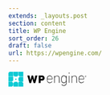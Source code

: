 ```yaml
---
extends: _layouts.post
section: content
title: WP Engine
sort_order: 26
draft: false
url: https://wpengine.com/
---
```

<div style="display:flex;align-items:center;">
  <svg xmlns="http://www.w3.org/2000/svg" viewBox="0 0 29.5 29.6" height="29.6" width="29.5"><path fill="#0ECAD4" d="M10 29.6h9.5v-7.2l-2.3-2.3h-4.9L10 22.4v7.2zm12.3-19.5L20 12.4v5l2.3 2.3h7.2v-9.5h-7.2v-.1zM19.5 0H10v7.2l2.3 2.3h4.9l2.3-2.3V0zm10.1 29.6v-7.2l-2.3-2.3h-7.2v9.5h9.5zM2.3 0L0 2.3v7.2h9.5V0H2.3zm17.8 0v7.2l2.3 2.3h7.2V0h-9.5zm-5.3 16.2c-.7 0-1.3-.6-1.3-1.3 0-.7.6-1.3 1.3-1.3s1.3.6 1.3 1.3c0 .7-.6 1.3-1.3 1.3zm-5.3-6.1H0v9.5h7.2l2.3-2.3v-7.2zm0 12.3l-2.3-2.3H0v9.5h7.2l2.3-2.3v-4.9z"/></svg>
  <svg xmlns="http://www.w3.org/2000/svg" viewBox="0 0 125.9 29.6" height="29.6" width="125.9"><path fill="#000" d="M20.4 22.4c-.2 0-.2-.1-.3-.2l-2.4-8.4h-.1l-2.4 8.4c-.1.2-.1.2-.3.2h-2.8c-.2 0-.2-.1-.3-.2L7.7 7.6c0-.1 0-.2.2-.2h3.7c.1 0 .3.1.3.2l1.9 8.8h.1l2.3-8.8c.1-.2.1-.2.3-.2h2.3c.2 0 .2.1.3.2l2.4 8.8h.1l1.9-8.8c0-.1.1-.2.3-.2h3.7c.1 0 .2.1.2.2l-4.1 14.6c-.1.2-.1.2-.3.2h-2.9zm10.1 0c-.1 0-.2-.1-.2-.2V7.6c0-.1.1-.2.2-.2h6c3.7 0 5.6 2.1 5.6 5s-1.9 5-5.6 5h-2.2c-.1 0-.1.1-.1.1v4.6c0 .1-.1.2-.2.2l-3.5.1zm7.7-10c0-1-.7-1.7-1.9-1.7h-2c-.1 0-.1.1-.1.1v3.1c0 .1.1.1.1.1h2c.9.1 1.8-.5 1.9-1.4v-.2zm9.1 6.3c-.3-1.2-.5-2.5-.4-3.8 0-1.3.1-2.5.4-3.8.9-2.8 3.9-4.2 6.6-3.3 1.6.5 2.8 1.8 3.3 3.3.3 1.1.5 2.3.4 3.5 0 .2-.1.3-.3.3h-9.5c-.1 0-.2.1-.2.2 0 1.1.1 2.2.3 3.2.5 1.9 2.3 3.2 4.3 3.1 1.7.1 3.3-.7 4.3-2 .1-.1.2-.2.3-.1 0 0 .1 0 .1.1l.2.2c.1.1.2.2.1.3 0 0 0 .1-.1.1-1.1 1.5-3 2.4-4.9 2.4-2.1.1-4.3-1.4-4.9-3.7zm9.4-4.5c.1 0 .2 0 .2-.1 0-.8-.1-1.7-.3-2.5-.5-1.9-2.2-3.2-4.2-3.1-2-.1-3.7 1.2-4.2 3.1-.3.8-.4 1.6-.3 2.5 0 .1 0 .2.1.2h8.7v-.1zm14.4 7.9c-.2 0-.3-.1-.3-.3v-8.5c0-3.4-1.4-4.8-4.1-4.8-2.3-.1-4.3 1.7-4.4 4v9.4c0 .2-.1.3-.3.3h-.3c-.2 0-.3-.1-.3-.3V8.3c0-.2.1-.3.3-.3h.3c.2 0 .3.1.3.3v2h.1c.8-1.7 2.5-2.7 4.4-2.6 3.2 0 5 1.8 5 5.5v8.7c0 .2-.1.3-.3.3l-.4-.1zm4.9 3.6c-.1-.2-.1-.3.1-.4l.2-.2c.2-.1.3-.1.4.1.9 1.1 2.3 1.8 3.8 1.7 2.7 0 4.4-1.3 4.4-4.8v-2.4h-.1c-.7 1.8-2.5 2.9-4.4 2.7-2.2.1-4.1-1.3-4.7-3.4-.4-1.3-.5-2.7-.5-4s.1-2.7.5-4c.6-2.1 2.5-3.5 4.7-3.4 1.9-.2 3.7.9 4.4 2.7h.1v-2c0-.2.1-.3.3-.3h.3c.2 0 .3.1.3.3v13.9c0 3.9-2.1 5.6-5.3 5.6-1.8.1-3.5-.7-4.5-2.1zm8.4-7c.3-1.2.5-2.5.4-3.7.1-1.3-.1-2.5-.4-3.7-.5-1.8-2.1-3-3.9-2.8-1.8-.1-3.4 1-3.9 2.8-.3 1.2-.5 2.5-.5 3.7 0 1.3.1 2.5.5 3.7.5 1.7 2.1 2.9 3.9 2.8 1.8.2 3.5-1 3.9-2.8zm6.2-15.1c-.2 0-.3-.1-.3-.3V2.1c0-.2.1-.3.3-.3h.7c.2 0 .3.1.3.3v1.2c0 .2-.1.3-.3.3h-.7zm.2 18.5c-.2 0-.3-.1-.3-.3V8.3c0-.2.1-.3.3-.3h.3c.2 0 .3.1.3.3v13.5c0 .2-.1.3-.3.3h-.3zm15 0c-.2 0-.3-.1-.3-.3v-8.5c0-3.4-1.4-4.8-4.1-4.8-2.3-.1-4.3 1.7-4.4 4v9.4c0 .2-.1.3-.3.3h-.2c-.2 0-.3-.1-.3-.3V8.3c0-.2.1-.3.3-.3h.3c.2 0 .3.1.3.3v2h.1c.8-1.7 2.5-2.7 4.3-2.6 3.2 0 5 1.8 5 5.5v8.7c0 .2-.1.3-.3.3l-.4-.1zm4.6-3.4c-.3-1.2-.5-2.5-.4-3.8 0-1.3.1-2.5.4-3.8.9-2.8 3.9-4.2 6.6-3.3 1.6.5 2.8 1.8 3.3 3.3.3 1.1.5 2.3.4 3.5 0 .2-.1.3-.3.3h-9.5c-.1 0-.2.1-.2.2 0 1.1.1 2.2.3 3.2.5 1.9 2.3 3.2 4.3 3.1 1.7.1 3.3-.7 4.3-2 .1-.1.2-.2.3-.1 0 0 .1 0 .1.1l.2.2c.1.1.2.2.1.3 0 0 0 .1-.1.1-1.1 1.5-3 2.4-4.9 2.4-2.1.2-4.3-1.4-4.9-3.7zm9.4-4.5c.1 0 .2 0 .2-.1 0-.8-.1-1.7-.3-2.5-.5-1.9-2.2-3.2-4.2-3.1-2-.1-3.7 1.2-4.2 3.1-.3.8-.4 1.6-.3 2.5 0 .1 0 .2.1.2h8.7v-.1zm2.7-4.8c0-1 .8-1.7 1.7-1.7 1 0 1.7.8 1.7 1.7s-.8 1.7-1.7 1.7c-.9 0-1.6-.7-1.7-1.7zm3.2 0c0-.8-.6-1.4-1.5-1.4-.8 0-1.4.6-1.4 1.5 0 .8.6 1.4 1.4 1.4.8 0 1.4-.6 1.5-1.3v-.2zm-2 1c-.1 0-.1 0 0 0l-.1-1.9c0-.1 0-.1.1-.1h.7c.3 0 .6.2.6.5V9c0 .3-.2.5-.4.5l.4.8c.1.1 0 .1-.1.1h-.2c-.1 0-.1-.1-.1-.1l-.4-.8h-.4v.7s0 .1-.1.1v.1zm1-1.4c0-.2-.1-.3-.3-.3h-.5v.6h.5c.2 0 .3-.1.3-.3z"/></svg>
</div>
